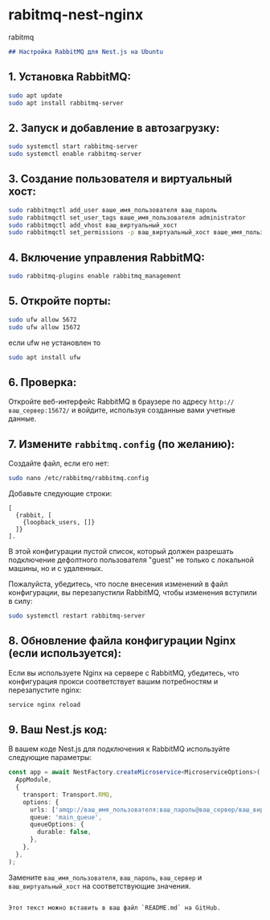 # rabitmq-nest-nginx
rabitmq


```markdown
## Настройка RabbitMQ для Nest.js на Ubuntu
```

## 1. Установка RabbitMQ:

```bash
sudo apt update
sudo apt install rabbitmq-server
```

## 2. Запуск и добавление в автозагрузку:

```bash
sudo systemctl start rabbitmq-server
sudo systemctl enable rabbitmq-server
```

## 3. Создание пользователя и виртуальный хост:

```bash
sudo rabbitmqctl add_user ваше_имя_пользователя ваш_пароль
sudo rabbitmqctl set_user_tags ваше_имя_пользователя administrator
sudo rabbitmqctl add_vhost ваш_виртуальный_хост
sudo rabbitmqctl set_permissions -p ваш_виртуальный_хост ваше_имя_пользователя ".*" ".*" ".*"
```

## 4. Включение управления RabbitMQ:

```bash
sudo rabbitmq-plugins enable rabbitmq_management
```

## 5. Откройте порты:

```bash
sudo ufw allow 5672
sudo ufw allow 15672
```

если ufw не установлен то 

```bash
sudo apt install ufw
```

## 6. Проверка:

Откройте веб-интерфейс RabbitMQ в браузере по адресу `http://ваш_сервер:15672/` и войдите, используя созданные вами учетные данные.

## 7. Измените `rabbitmq.config` (по желанию):

Создайте файл, если его нет:

```bash
sudo nano /etc/rabbitmq/rabbitmq.config
```

Добавьте следующие строки:

```plaintext
[
  {rabbit, [
    {loopback_users, []}
  ]}
].
```
В этой конфигурации пустой список, который должен разрешать подключение дефолтного пользователя "guest" не только с локальной машины, но и с удаленных.

Пожалуйста, убедитесь, что после внесения изменений в файл конфигурации, вы перезапустили RabbitMQ, чтобы изменения вступили в силу:

```bash
sudo systemctl restart rabbitmq-server
```

## 8. Обновление файла конфигурации Nginx (если используется):

Если вы используете Nginx на сервере с RabbitMQ, убедитесь, что конфигурация прокси соответствует вашим потребностям и перезапустите nginx:

```bash
service nginx reload
```

## 9. Ваш Nest.js код:

В вашем коде Nest.js для подключения к RabbitMQ используйте следующие параметры:

```typescript
const app = await NestFactory.createMicroservice<MicroserviceOptions>(
  AppModule,
  {
    transport: Transport.RMQ,
    options: {
      urls: ['amqp://ваш_имя_пользователя:ваш_пароль@ваш_сервер/ваш_виртуальный_хост'],
      queue: 'main_queue',
      queueOptions: {
        durable: false,
      },
    },
  },
);
```

Замените `ваш_имя_пользователя`, `ваш_пароль`, `ваш_сервер` и `ваш_виртуальный_хост` на соответствующие значения.
```

Этот текст можно вставить в ваш файл `README.md` на GitHub.
